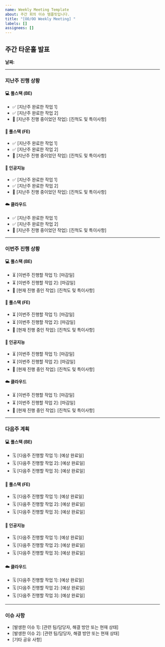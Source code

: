 ```yaml
---
name: Weekly Meeting Template
about: 주간 회의 이슈 템플릿입니다.
title: "[OO/OO Weekly Meeting] "
labels: []
assignees: []
---
```


## 주간 타운홀 발표

**날짜:**

---

### 지난주 진행 상황

#### **💻 풀스택 (BE)**

* ✅ [지난주 완료한 작업 1]
* ✅ [지난주 완료한 작업 2]
* 🚧 [지난주 진행 중이었던 작업]: [진척도 및 특이사항]

#### **🎨 풀스택 (FE)**

* ✅ [지난주 완료한 작업 1]
* ✅ [지난주 완료한 작업 2]
* 🚧 [지난주 진행 중이었던 작업]: [진척도 및 특이사항]

#### **🧠 인공지능**

* ✅ [지난주 완료한 작업 1]
* ✅ [지난주 완료한 작업 2]
* 🚧 [지난주 진행 중이었던 작업]: [진척도 및 특이사항]

#### **☁️ 클라우드**

* ✅ [지난주 완료한 작업 1]
* ✅ [지난주 완료한 작업 2]
* 🚧 [지난주 진행 중이었던 작업]: [진척도 및 특이사항]

---

### 이번주 진행 상황

#### **💻 풀스택 (BE)**

* ⏳ [이번주 진행할 작업 1]: [마감일]
* ⏳ [이번주 진행할 작업 2]: [마감일]
* 🚧 [현재 진행 중인 작업]: [진척도 및 특이사항]

#### **🎨 풀스택 (FE)**

* ⏳ [이번주 진행할 작업 1]: [마감일]
* ⏳ [이번주 진행할 작업 2]: [마감일]
* 🚧 [현재 진행 중인 작업]: [진척도 및 특이사항]

#### **🧠 인공지능**

* ⏳ [이번주 진행할 작업 1]: [마감일]
* ⏳ [이번주 진행할 작업 2]: [마감일]
* 🚧 [현재 진행 중인 작업]: [진척도 및 특이사항]

#### **☁️ 클라우드**

* ⏳ [이번주 진행할 작업 1]: [마감일]
* ⏳ [이번주 진행할 작업 2]: [마감일]
* 🚧 [현재 진행 중인 작업]: [진척도 및 특이사항]

---

### 다음주 계획

#### **💻 풀스택 (BE)**

* 🗓️ [다음주 진행할 작업 1]: [예상 완료일]
* 🗓️ [다음주 진행할 작업 2]: [예상 완료일]
* 🗓️ [다음주 진행할 작업 3]: [예상 완료일]

#### **🎨 풀스택 (FE)**

* 🗓️ [다음주 진행할 작업 1]: [예상 완료일]
* 🗓️ [다음주 진행할 작업 2]: [예상 완료일]
* 🗓️ [다음주 진행할 작업 3]: [예상 완료일]

#### **🧠 인공지능**

* 🗓️ [다음주 진행할 작업 1]: [예상 완료일]
* 🗓️ [다음주 진행할 작업 2]: [예상 완료일]
* 🗓️ [다음주 진행할 작업 3]: [예상 완료일]

#### **☁️ 클라우드**

* 🗓️ [다음주 진행할 작업 1]: [예상 완료일]
* 🗓️ [다음주 진행할 작업 2]: [예상 완료일]
* 🗓️ [다음주 진행할 작업 3]: [예상 완료일]

---

### 이슈 사항

* [발생한 이슈 1]: [관련 팀/담당자, 해결 방안 또는 현재 상태]
* [발생한 이슈 2]: [관련 팀/담당자, 해결 방안 또는 현재 상태]
* [기타 공유 사항]
